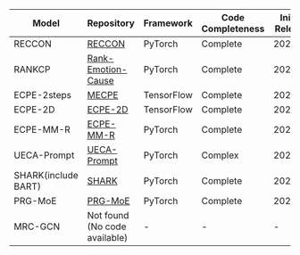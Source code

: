 | Model          | Repository                                       | Framework      | Code Completeness | Initial Release | Last Update | Stars |
|----------------|--------------------------------------------------|-----------------|-------------------|-----------------|-------------|-------|
| RECCON          | [RECCON](https://github.com/declare-lab/RECCON) | PyTorch         | Complete          | 2020.12         | 2021.07     | 156   |
| RANKCP         | [Rank-Emotion-Cause](https://github.com/Determined22/Rank-Emotion-Cause) | PyTorch | Complete          | 2020.06         | 2020.07     | 47    |
| ECPE-2steps     | [MECPE](https://github.com/NUSTM/MECPE)         | TensorFlow      | Complete          | 2023.02         | 2023.12     | 28    |
| ECPE-2D         | [ECPE-2D](https://github.com/NUSTM/ECPE-2D)     | TensorFlow      | Complete          | 2020.07         | 2020.07     | 26    |
| ECPE-MM-R       | [ECPE-MM-R](https://github.com/zhoucz97/ecpe-mm-r) | PyTorch       | Complete          | 2022.08         | 2022.10     | 12    |
| UECA-Prompt     | [UECA-Prompt](https://github.com/yajus/UECA-Prompt) | PyTorch       | Complex           | 2022.08         | 2023.06     | 9     |
| SHARK(include BART)   | [SHARK](https://github.com/NUSTM/SHARK)          | PyTorch         | Complete          | 2023.10         | 2024.01     | 6     |
| PRG-MoE        | [PRG-MoE](https://github.com/jdjin3000/PRG-MoE)  | PyTorch         | Complete          | 2022.12         | 2023.06     | 4     |
| MRC-GCN         | Not found (No code available)                    | -               | -                 | -               | -           | -     |
